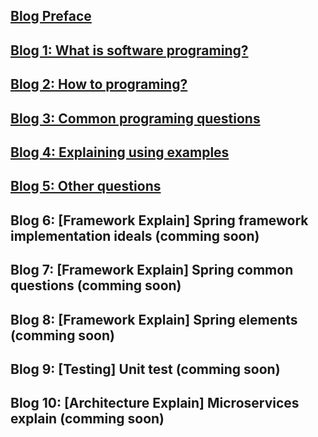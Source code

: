 ## [Blog Preface](./blogs/preface.md)

## [Blog 1: What is software programing?](./blogs/what-is-software-programing.md)

## [Blog 2: How to programing?](./blogs/how-to-programing.md)

## [Blog 3: Common programing questions](./blogs/common-programing-question.md)

## [Blog 4: Explaining using examples](./blogs/explaining-using-examples.md)

## [Blog 5: Other questions](./blogs/other-questions.md)

## Blog 6: [Framework Explain] Spring framework implementation ideals (comming soon)

## Blog 7: [Framework Explain] Spring common questions (comming soon)

## Blog 8: [Framework Explain] Spring elements (comming soon)

## Blog 9: [Testing] Unit test (comming soon)

## Blog 10: [Architecture Explain] Microservices explain (comming soon)
